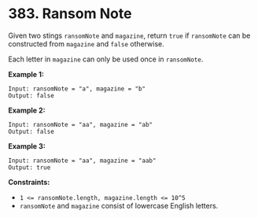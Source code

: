 # 383. Ransom Note

Given two stings `ransomNote` and `magazine`, return `true` if `ransomNote` can be  
constructed from `magazine` and `false` otherwise.

Each letter in `magazine` can only be used once in `ransomNote`.

**Example 1:**

    Input: ransomNote = "a", magazine = "b"
    Output: false

**Example 2:**

    Input: ransomNote = "aa", magazine = "ab"
    Output: false

**Example 3:**

    Input: ransomNote = "aa", magazine = "aab"
    Output: true

**Constraints:**

- `1 <= ransomNote.length, magazine.length <= 10^5`
- `ransomNote` and `magazine` consist of lowercase English letters.
